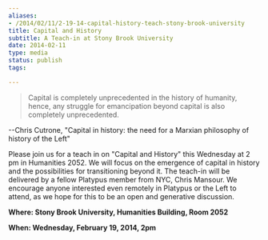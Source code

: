 ```yaml
---
aliases:
- /2014/02/11/2-19-14-capital-history-teach-stony-brook-university
title: Capital and History
subtitle: A Teach-in at Stony Brook University
date: 2014-02-11
type: media
status: publish
tags:

---
```


> Capital is completely unprecedented in the history of humanity, hence, any struggle for emancipation beyond capital is also completely unprecedented.

--Chris Cutrone, "Capital in history: the need for a Marxian philosophy of history of the Left"


Please join us for a teach in on "Capital and History" this Wednesday at 2 pm in Humanities 2052. We will focus on the emergence of capital in history and the possibilities for transitioning beyond it. The teach-in will be delivered by a fellow Platypus member from NYC, Chris Mansour. We encourage anyone interested even remotely in Platypus or the Left to attend, as we hope for this to be an open and generative discussion.

**Where: Stony Brook University, Humanities Building, Room 2052**


**When: Wednesday, February 19, 2014, 2pm**
